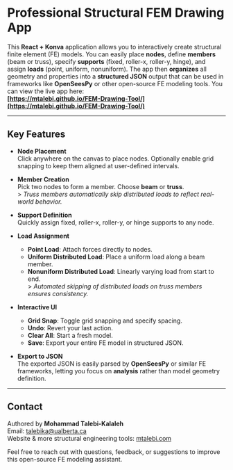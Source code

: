 # Professional Structural FEM Drawing App

This **React + Konva** application allows you to interactively create structural finite element (FE) models. You can easily place **nodes**, define **members** (beam or truss), specify **supports** (fixed, roller-x, roller-y, hinge), and assign **loads** (point, uniform, nonuniform). The app then **organizes** all geometry and properties into a **structured JSON** output that can be used in frameworks like **OpenSeesPy** or other open-source FE modeling tools. You can view the live app here:  
**[https://mtalebi.github.io/FEM-Drawing-Tool/](https://mtalebi.github.io/FEM-Drawing-Tool/)**

---

## Key Features

- **Node Placement**  
  Click anywhere on the canvas to place nodes. Optionally enable grid snapping to keep them aligned at user-defined intervals.
  
- **Member Creation**  
  Pick two nodes to form a member. Choose **beam** or **truss**.  
  \> *Truss members automatically skip distributed loads to reflect real-world behavior.*

- **Support Definition**  
  Quickly assign fixed, roller-x, roller-y, or hinge supports to any node.

- **Load Assignment**  
  - **Point Load**: Attach forces directly to nodes.  
  - **Uniform Distributed Load**: Place a uniform load along a beam member.  
  - **Nonuniform Distributed Load**: Linearly varying load from start to end.  
  \> *Automated skipping of distributed loads on truss members ensures consistency.*

- **Interactive UI**  
  - **Grid Snap**: Toggle grid snapping and specify spacing.  
  - **Undo**: Revert your last action.  
  - **Clear All**: Start a fresh model.  
  - **Save**: Export your entire FE model in structured JSON.

- **Export to JSON**  
  The exported JSON is easily parsed by **OpenSeesPy** or similar FE frameworks, letting you focus on **analysis** rather than model geometry definition.

---
## Contact

Authored by **Mohammad Talebi-Kalaleh**  
Email: [talebika@ualberta.ca](mailto:talebika@ualberta.ca)  
Website & more structural engineering tools: [mtalebi.com](https://mtalebi.com)

Feel free to reach out with questions, feedback, or suggestions to improve this open-source FE modeling assistant.
